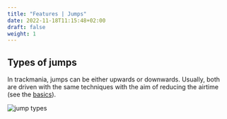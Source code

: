```yaml
---
title: "Features | Jumps"
date: 2022-11-18T11:15:48+02:00
draft: false
weight: 1
---
```

## Types of jumps
In trackmania, jumps can be either upwards or downwards. Usually, both are
driven with the same techniques with the aim of reducing the airtime
(see the [basics](/basic/air-time)).

![jump types](jump_types.png)